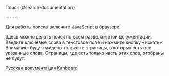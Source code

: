 Поиск {#search-documentation}

=====



Для работы поиска включите JavaScript в браузере.



Здесь можно делать поиск по всем разделам этой документации. Введите ключевые слова в текстовое поле и нажмите кнопку «искать». Внимание: будут найдены только те страницы, в которых есть все указанные слова. Страницы, где есть только часть этих слов, отобраны не будут.



 



 



[Русская документация Kanboard](http://kanboard.ru/doc/)

